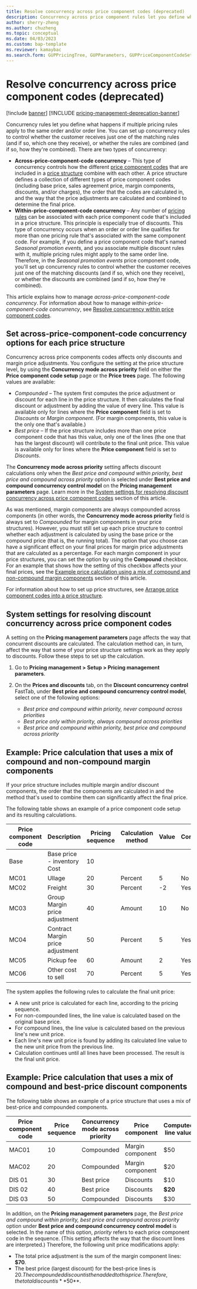 ```yaml
---
title: Resolve concurrency across price component codes (deprecated)
description: Concurrency across price component rules let you define what happens if multiple discounts and price adjustments apply to the same order and/or order line. This article describes functionality that has been deprecated. We recommend that you use the Unified pricing management module instead.
author: sherry-zheng
ms.author: chuzheng
ms.topic: conceptual
ms.date: 04/03/2023
ms.custom: bap-template
ms.reviewer: kamaybac
ms.search.form: GUPPricingTree, GUPParameters, GUPPriceComponentCodeSetup
---
```


# Resolve concurrency across price component codes (deprecated)

[!include [banner](../includes/banner.md)]
[!INCLUDE [pricing-management-deprecation-banner](../includes/pricing-management-deprecation-banner.md)]
<!-- KFM: Preview until further notice -->

Concurrency rules let you define what happens if multiple pricing rules apply to the same order and/or order line. You can set up concurrency rules to control whether the customer receives just one of the matching rules (and if so, which one they receive), or whether the rules are combined (and if so, how they're combined). There are two types of concurrency:

- **Across-price-component-code concurrency** – This type of concurrency controls how the different [price component codes](price-component-code.md) that are included in a [price structure](price-structure-overview.md) combine with each other. A price structure defines a collection of different types of price component codes (including base price, sales agreement price, margin components, discounts, and/or charges), the order that the codes are calculated in, and the way that the price adjustments are calculated and combined to determine the final price.
- **Within-price-component-code concurrency** – Any number of [pricing rules](margin-discount-pricing-rules.md) can be associated with each price component code that's included in a price structure. This principle is especially true of discounts. This type of concurrency occurs when an order or order line qualifies for more than one pricing rule that's associated with the same component code. For example, if you define a price component code that's named *Seasonal promotion events*, and you associate multiple discount rules with it, multiple pricing rules might apply to the same order line. Therefore, in the *Seasonal promotion events* price component code, you'll set up concurrency rules to control whether the customer receives just one of the matching discounts (and if so, which one they receive), or whether the discounts are combined (and if so, how they're combined).

This article explains how to manage *across-price-component-code concurrency*. For information about how to manage *within-price-component-code concurrency*, see [Resolve concurrency within price component codes](concurrence-within-codes.md).

## Set across-price-component-code concurrency options for each price structure

Concurrency across price components codes affects only discounts and margin price adjustments. You configure the setting at the price structure level, by using the **Concurrency mode across priority** field on either the **Price component code setup** page or the **Price trees** page. The following values are available:

- *Compounded* – The system first computes the price adjustment or discount for each line in the price structure. It then calculates the final discount or adjustment by adding the value of every line. This value is available only for lines where the **Price component** field is set to *Discounts* or *Margin component*. (For margin components, this value is the only one that's available.)
- *Best price* – If the price structure includes more than one price component code that has this value, only one of the lines (the one that has the largest discount) will contribute to the final unit price. This value is available only for lines where the **Price component** field is set to *Discounts*.

The **Concurrency mode across priority** setting affects discount calculations only when the *Best price and compound within priority, best price and compound across priority* option is selected under **Best price and compound concurrency control model** on the **Pricing management parameters** page. Learn more in the [System settings for resolving discount concurrency across price component codes](#parameters) section of this article.

As was mentioned, margin components are always compounded across components (in other words, the **Concurrency mode across priority** field is always set to *Compounded* for margin components in your price structures). However, you must still set up each price structure to control whether each adjustment is calculated by using the base price or the compound price (that is, the running total). The option that you choose can have a significant effect on your final prices for margin price adjustments that are calculated as a percentage. For each margin component in your price structures, you can set the option by using the **Compound** checkbox. For an example that shows how the setting of this checkbox affects your final prices, see the [Example price calculation using a mix of compound and non-compound margin components](#margin-example) section of this article.

For information about how to set up price structures, see [Arrange price component codes into a price structure](price-structure-details.md).

## <a name="parameters"></a>System settings for resolving discount concurrency across price component codes

A setting on the **Pricing management parameters** page affects the way that concurrent discounts are calculated. The calculation method can, in turn, affect the way that some of your price structure settings work as they apply to discounts. Follow these steps to set up the calculation.

1. Go to **Pricing management \> Setup \> Pricing management parameters**.
1. On the **Prices and discounts** tab, on the **Discount concurrency control** FastTab, under **Best price and compound concurrency control model**, select one of the following options:

    - *Best price and compound within priority, never compound across priorities*
    - *Best price only within priority, always compound across priorities*
    - *Best price and compound within priority, best price and compound across priority*

## <a name="margin-example"></a>Example: Price calculation that uses a mix of compound and non-compound margin components

If your price structure includes multiple margin and/or discount components, the order that the components are calculated in and the method that's used to combine them can significantly affect the final price.

The following table shows an example of a price component code setup and its resulting calculations.

| Price component code | Description | Pricing sequence | Calculation method | Value | Compounded | Calculated line value | New unit price |
|---|---|---|---|---|---|---|---|
| Base | Base price - inventory Cost | 10 | | | | $1,000.00 | $1,000.00 |
| MC01 | Ullage | 20 | Percent | 5 | No | $50.00 | $1,050.00 |
| MC02 | Freight | 30 | Percent | -2 | Yes | -$21.00 | $1,029.00 |
| MC03 | Group Margin price adjustment | 40 | Amount | 10 | No | $10.00 | $1,039.00 |
| MC04 | Contract Margin price adjustment | 50 | Percent | 5 | Yes | $51.95 | $1,090.95 |
| MC05 | Pickup fee | 60 | Amount | 2 | Yes | $2.00 | $1,092.95 |
| MC06 | Other cost to sell | 70 | Percent | 5 | Yes | $54.65 | $1,147.60 |

The system applies the following rules to calculate the final unit price:

- A new unit price is calculated for each line, according to the pricing sequence.
- For non-compounded lines, the line value is calculated based on the original base price.
- For compound lines, the line value is calculated based on the previous line's new unit price.
- Each line's new unit price is found by adding its calculated line value to the new unit price from the previous line.
- Calculation continues until all lines have been processed. The result is the final unit price.

## Example: Price calculation that uses a mix of compound and best-price discount components

The following table shows an example of a price structure that uses a mix of best-price and compounded components.

| Price component code | Price sequence | Concurrency mode across priority | Price component | Computed line value |
|---|---|---|---|---|
| MAC01 | 10 | Compounded | Margin component | $50 |
| MAC02 | 20 | Compounded | Margin component | $20 |
| DIS 01 | 30 | Best price | Discounts | $10 |
| DIS 02 | 40 | Best price | Discounts | **$20** |
| DIS 03 | 50 | Compounded | Discounts | $30 |

In addition, on the **Pricing management parameters** page, the *Best price and compound within priority, best price and compound across priority* option under **Best price and compound concurrency control model** is selected. In the name of this option, *priority* refers to each price component code in the sequence. (This setting affects the way that the discount lines are interpreted.) Therefore, the following unit price modifications apply:

- The total price adjustment is the sum of the margin component lines: **$70**.
- The best price (largest discount) for the best-price lines is $20. The compounded discount is then added to this price. Therefore, the total discount is **$50**.
